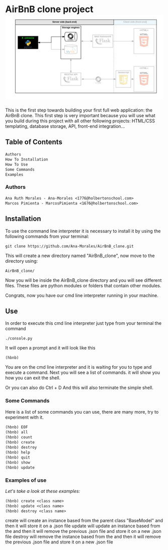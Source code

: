 # AirBnB clone project ![Diagram](https://github.com/MarcosPimienta/holbertonschool-higher_level_programming/blob/master/img/AirBnbDiagram.png)

This is the first step towards building your first full web application: the AirBnB clone. This first step is very important because you will use what you build during this project with all other following projects: HTML/CSS templating, database storage, API, front-end integration…

## Table of Contents

    Authors
    How To Installation
    How To Use
    Some Commands
    Examples

### Authors

    Ana Ruth Morales - Ana-Morales <1776@holbertonschool.com>
    Marcos Pimienta - MarcosPimienta <1676@holbertonschool.com>

## Installation

To use the command line interpreter it is necessary to install it by using the following commands from your terminal:

    git clone https://github.com/Ana-Morales/AirBnB_clone.git

This will create a new directory named "AirBnB_clone", now move to the directory using:

    AirBnB_clone/

Now you will be inside the AirBnB_clone directory and you will see different files. These files are python modules or folders that contain other modules.

Congrats, now you have our cmd line interpreter running in your machine.

## Use

In order to execute this cmd line interpreter just type from your terminal the command

    ./console.py

It will open a prompt and it will look like this

    (hbnb) 

You are on the cmd line interpreter and it is waiting for you to type and execute a command. Next you will see a list of commands. it will show you how you can exit the shell.
    
Or you can also do Ctrl + D And this will also terminate the simple shell.

### Some Commands

Here is a list of some commands you can use, there are many more, try to experiment with it.
    
    (hbnb) EOF
    (hbnb) all
    (hbnb) count
    (hbnb) create
    (hbnb) destroy
    (hbnb) help
    (hbnb) quit
    (hbnb) show
    (hbnb) update

### Examples of use

*Let's take a look at these examples:*

    (hbnb) create <class name>
    (hbnb) update <class name>
    (hbnb) destroy <class name>
create will create an instance based from the parent class "BaseModel" and then it will store it on a .json file
update will update an instance based from the <class name> and then it will remove the previous .json file and store it on a new .json file
destroy will remove the instance based from the <class name> and then it will remove the previous .json file and store it on a new .json file
